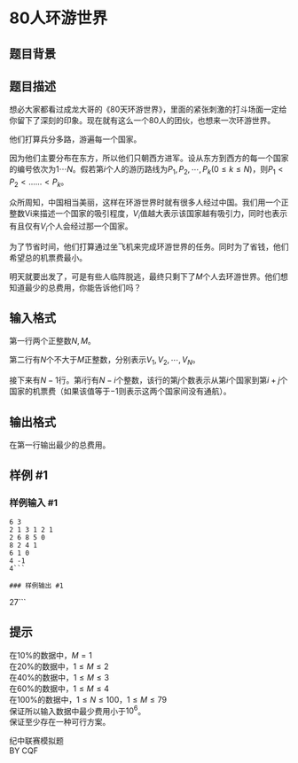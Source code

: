 # 80人环游世界

## 题目背景



## 题目描述

想必大家都看过成龙大哥的《80天环游世界》，里面的紧张刺激的打斗场面一定给你留下了深刻的印象。现在就有这么一个80人的团伙，也想来一次环游世界。
  
他们打算兵分多路，游遍每一个国家。  

因为他们主要分布在东方，所以他们只朝西方进军。设从东方到西方的每一个国家的编号依次为$1 \cdots N$。假若第$i$个人的游历路线为$P_1,P_2,\cdots ,P_k(0≤k≤N)$，则$P_1<P_2<......<P_k$。  

众所周知，中国相当美丽，这样在环游世界时就有很多人经过中国。我们用一个正整数Vi来描述一个国家的吸引程度，$V_i$值越大表示该国家越有吸引力，同时也表示有且仅有$V_i$个人会经过那一个国家。 
 
为了节省时间，他们打算通过坐飞机来完成环游世界的任务。同时为了省钱，他们希望总的机票费最小。
  
明天就要出发了，可是有些人临阵脱逃，最终只剩下了$M$个人去环游世界。他们想知道最少的总费用，你能告诉他们吗？  

## 输入格式

第一行两个正整数$N,M$。  

第二行有$N$个不大于$M$正整数，分别表示$V_1,V_2,\cdots, V_N$。 
 
接下来有$N-1$行。第$i$行有$N-i$个整数，该行的第$j$个数表示从第$i$个国家到第$i+j$个国家的机票费（如果该值等于$-1$则表示这两个国家间没有通航）。

## 输出格式

在第一行输出最少的总费用。

## 样例 #1

### 样例输入 #1
```
6 3
2 1 3 1 2 1
2 6 8 5 0
8 2 4 1
6 1 0
4 -1
4```

### 样例输出 #1

```
27```

## 提示

在10%的数据中，$M=1$  
在20%的数据中，$1≤M≤2$  
在40%的数据中，$1≤M≤3$  
在60%的数据中，$1≤M≤4$  
在100%的数据中，$1≤N≤100$，$1≤M≤79$  
保证所以输入数据中最少费用小于$10^6$。  
保证至少存在一种可行方案。

纪中联赛模拟题  
BY CQF  
